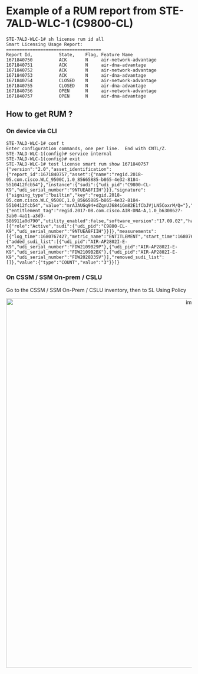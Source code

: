 # Example of a RUM report from STE-7ALD-WLC-1 (C9800-CL)

```console
STE-7ALD-WLC-1# sh license rum id all
Smart Licensing Usage Report:
====================================
Report Id,          State,    Flag, Feature Name
1671840750          ACK       N     air-network-advantage
1671840751          ACK       N     air-dna-advantage
1671840752          ACK       N     air-network-advantage
1671840753          ACK       N     air-dna-advantage
1671840754          CLOSED    N     air-network-advantage
1671840755          CLOSED    N     air-dna-advantage
1671840756          OPEN      N     air-network-advantage
1671840757          OPEN      N     air-dna-advantage
```

## How to get RUM ?
### On device via CLI
```console
STE-7ALD-WLC-1# conf t                   
Enter configuration commands, one per line.  End with CNTL/Z.
STE-7ALD-WLC-1(config)# service internal 
STE-7ALD-WLC-1(config)# exit
STE-7ALD-WLC-1# test license smart rum show 1671840757
{"version":"2.0","asset_identification":{"report_id":1671840757,"asset":{"name":"regid.2018-05.com.cisco.WLC_9500C,1.0_85665885-b865-4e32-8184-5510412fcb54"},"instance":{"sudi":{"udi_pid":"C9800-CL-K9","udi_serial_number":"9NTUEA8FIIH"}}},"signature":{"signing_type":"builtin","key":"regid.2018-05.com.cisco.WLC_9500C,1.0_85665885-b865-4e32-8184-5510412fcb54","value":"mrAJAUGq94+dZqnUJ684iGm82E1fCbJVjLN5CoxrM/Q="},"meta":{"entitlement_tag":"regid.2017-08.com.cisco.AIR-DNA-A,1.0_b6308627-3ab0-4a11-a3d9-586911a0d790","utility_enabled":false,"software_version":"17.09.02","ha_udi":[{"role":"Active","sudi":{"udi_pid":"C9800-CL-K9","udi_serial_number":"9NTUEA8FIIH"}}]},"measurements":[{"log_time":1680767427,"metric_name":"ENTITLEMENT","start_time":1680767118,"end_time":1680807618,"sample_interval":40500,"num_samples":46,"meta":{"added_sudi_list":[{"udi_pid":"AIR-AP2802I-E-K9","udi_serial_number":"FDW2109B29P"},{"udi_pid":"AIR-AP2802I-E-K9","udi_serial_number":"FDW2109B2BX"},{"udi_pid":"AIR-AP2802I-E-K9","udi_serial_number":"FDW2028D3SV"}],"removed_sudi_list":[]},"value":{"type":"COUNT","value":"3"}}]}
```

### On CSSM / SSM On-prem / CSLU
Go to the CSSM / SSM On-Prem / CSLU inventory, then to SL Using Policy
<p align="center">
<img width="1000" alt="image" src="https://github.com/xaviervalette/cisco-smart-licensing-using-policy/assets/28600326/2db9ea7b-4478-44d2-83ea-d5b61d1e404d">
</p>
